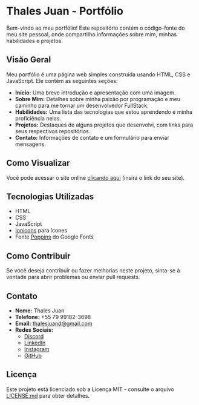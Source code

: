 # Thales Juan - Portfólio

Bem-vindo ao meu portfólio! Este repositório contém o código-fonte do meu site pessoal, onde compartilho informações sobre mim, minhas habilidades e projetos.

## Visão Geral

Meu portfólio é uma página web simples construída usando HTML, CSS e JavaScript. Ele contém as seguintes seções:

- **Início:** Uma breve introdução e apresentação com uma imagem.
- **Sobre Mim:** Detalhes sobre minha paixão por programação e meu caminho para me tornar um desenvolvedor FullStack.
- **Habilidades:** Uma lista das tecnologias que estou aprendendo e minha proficiência nelas.
- **Projetos:** Destaques de alguns projetos que desenvolvi, com links para seus respectivos repositórios.
- **Contato:** Informações de contato e um formulário para enviar mensagens.

## Como Visualizar

Você pode acessar o site online [clicando aqui](#) (insira o link do seu site).

## Tecnologias Utilizadas

- HTML
- CSS
- JavaScript
- [Ionicons](https://ionicons.com/) para ícones
- Fonte [Poppins](https://fonts.google.com/specimen/Poppins) do Google Fonts

## Como Contribuir

Se você deseja contribuir ou fazer melhorias neste projeto, sinta-se à vontade para abrir problemas ou enviar pull requests.

## Contato

- **Nome:** Thales Juan
- **Telefone:** +55 79 99182-3698
- **Email:** thalesjuand@gmail.com
- **Redes Sociais:**
  - [Discord](https://discord.com/users/829877072079487066)
  - [LinkedIn](#)
  - [Instagram](https://instagram.com/thalesjuan._)
  - [GitHub](https://github.com/thalesjuann)

## Licença

Este projeto está licenciado sob a Licença MIT - consulte o arquivo [LICENSE.md](LICENSE.md) para obter detalhes.
